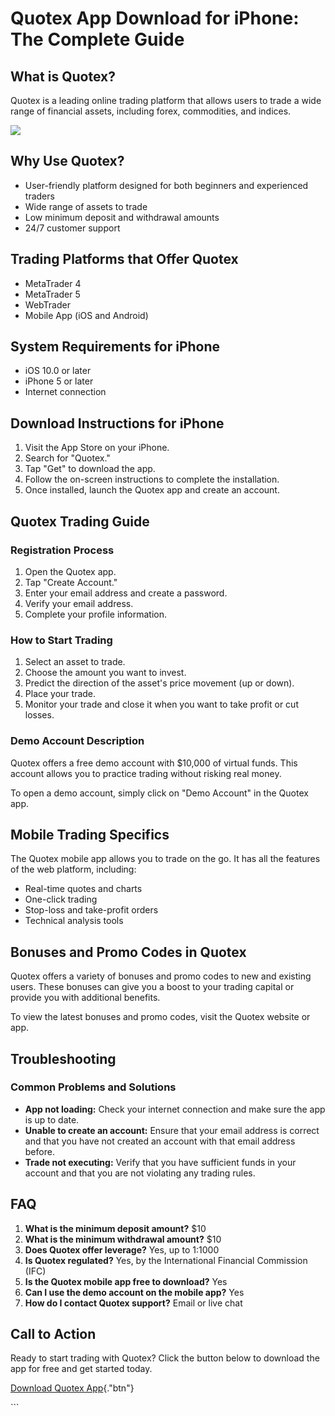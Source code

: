 # Quotex App Download for iPhone: The Complete Guide

## What is Quotex?

Quotex is a leading online trading platform that allows users to trade a
wide range of financial assets, including forex, commodities, and
indices.

[![](https://static.quotex.io/files/1_en/300_250.jpg)](https://traff.sbs/brokerqxsignupf)

## Why Use Quotex?

-   User-friendly platform designed for both beginners and experienced
    traders
-   Wide range of assets to trade
-   Low minimum deposit and withdrawal amounts
-   24/7 customer support

## Trading Platforms that Offer Quotex

-   MetaTrader 4
-   MetaTrader 5
-   WebTrader
-   Mobile App (iOS and Android)

## System Requirements for iPhone

-   iOS 10.0 or later
-   iPhone 5 or later
-   Internet connection

## Download Instructions for iPhone

1.  Visit the App Store on your iPhone.
2.  Search for "Quotex."
3.  Tap "Get" to download the app.
4.  Follow the on-screen instructions to complete the installation.
5.  Once installed, launch the Quotex app and create an account.

## Quotex Trading Guide

### Registration Process

1.  Open the Quotex app.
2.  Tap "Create Account."
3.  Enter your email address and create a password.
4.  Verify your email address.
5.  Complete your profile information.

### How to Start Trading

1.  Select an asset to trade.
2.  Choose the amount you want to invest.
3.  Predict the direction of the asset\'s price movement (up or down).
4.  Place your trade.
5.  Monitor your trade and close it when you want to take profit or cut
    losses.

### Demo Account Description

Quotex offers a free demo account with \$10,000 of virtual funds. This
account allows you to practice trading without risking real money.

To open a demo account, simply click on "Demo Account" in the
Quotex app.

## Mobile Trading Specifics

The Quotex mobile app allows you to trade on the go. It has all the
features of the web platform, including:

-   Real-time quotes and charts
-   One-click trading
-   Stop-loss and take-profit orders
-   Technical analysis tools

## Bonuses and Promo Codes in Quotex

Quotex offers a variety of bonuses and promo codes to new and existing
users. These bonuses can give you a boost to your trading capital or
provide you with additional benefits.

To view the latest bonuses and promo codes, visit the Quotex website or
app.

## Troubleshooting

### Common Problems and Solutions

-   **App not loading:** Check your internet connection and make sure
    the app is up to date.
-   **Unable to create an account:** Ensure that your email address is
    correct and that you have not created an account with that email
    address before.
-   **Trade not executing:** Verify that you have sufficient funds in
    your account and that you are not violating any trading rules.

## FAQ

1.  **What is the minimum deposit amount?** \$10
2.  **What is the minimum withdrawal amount?** \$10
3.  **Does Quotex offer leverage?** Yes, up to 1:1000
4.  **Is Quotex regulated?** Yes, by the International Financial
    Commission (IFC)
5.  **Is the Quotex mobile app free to download?** Yes
6.  **Can I use the demo account on the mobile app?** Yes
7.  **How do I contact Quotex support?** Email or live chat

## Call to Action

Ready to start trading with Quotex? Click the button below to download
the app for free and get started today.

[Download Quotex
App](\%22https://traff.sbs/quotexonelink\%22){."btn"}

\`\`\`

